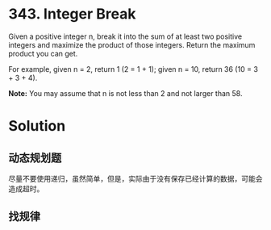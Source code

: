 # 343. Integer Break

Given a positive integer n, break it into the sum of at least two positive integers and maximize the product of those integers. Return the maximum product you can get.

For example, given n = 2, return 1 (2 = 1 + 1); given n = 10, return 36 (10 = 3 + 3 + 4).

**Note:** You may assume that n is not less than 2 and not larger than 58.

# Solution

## 动态规划题

尽量不要使用递归，虽然简单，但是，实际由于没有保存已经计算的数据，可能会造成超时。

## 找规律